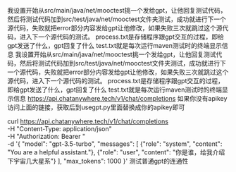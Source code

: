 我设置开始从src/main/java/net/mooctest挑一个发给gpt，让他回复测试代码，然后将测试代码加到src/test/java/net/mooctest文件夹测试，成功就进行下一个源代码，失败就把error部分内容发给gpt让他修改，如果失败三次就跳过这个源代码，进入下一个源代码的测试。
process.txt是存储程序跟gpt交互的过程，即给gpt发送了什么，gpt回复了什么
test.txt就是每次运行maven测试时的终端显示信息
我设置开始从src/main/java/net/mooctest挑一个发给gpt，让他回复测试代码，然后将测试代码加到src/test/java/net/mooctest文件夹测试，成功就进行下一个源代码，失败就把error部分内容发给gpt让他修改，如果失败三次就跳过这个源代码，进入下一个源代码的测试。
process.txt是存储程序跟gpt交互的过程，即给gpt发送了什么，gpt回复了什么
test.txt就是每次运行maven测试时的终端显示信息
https://api.chatanywhere.tech/v1/chat/completions
如果你没有apikey访问上面的链接，获取后到usegpt.py里面替换成你的apikey即可


curl https://api.chatanywhere.tech/v1/chat/completions \
  -H "Content-Type: application/json" \
  -H "Authorization: Bearer <your apikey>" \
  -d '{
    "model": "gpt-3.5-turbo",
    "messages": [
      {"role": "system", "content": "You are a helpful assistant."},
      {"role": "user", "content": "你是谁，给我介绍下宇宙几大星系"}
    ],
    "max_tokens": 1000
  }'
测试普通gpt的连通性